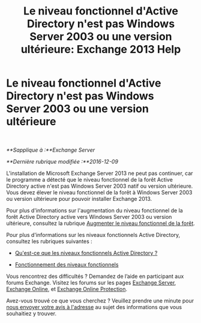 ﻿---
title: "Le niveau fonctionnel d'Active Directory n'est pas Windows Server 2003 ou une version ultérieure: Exchange 2013 Help"
TOCTitle: Le niveau fonctionnel d'Active Directory n'est pas Windows Server 2003 ou une version ultérieure
ms:assetid: 45f45976-62ac-4b6c-889a-ebd449402009
ms:mtpsurl: https://technet.microsoft.com/fr-fr/library/ms.exch.setupreadiness.forestlevelnotwin2003native(v=EXCHG.150)
ms:contentKeyID: 50478006
ms.date: 04/24/2018
mtps_version: v=EXCHG.150
ms.translationtype: HT
---

# Le niveau fonctionnel d'Active Directory n'est pas Windows Server 2003 ou une version ultérieure

 

_**Sapplique à :**Exchange Server_

_**Dernière rubrique modifiée :**2016-12-09_

L'installation de Microsoft Exchange Server 2013 ne peut pas continuer, car le programme a détecté que le niveau fonctionnel de la forêt Active Directory active n'est pas Windows Server 2003 natif ou version ultérieure. Vous devez élever le niveau fonctionnel de la forêt à Windows Server 2003 ou version ultérieure pour pouvoir installer Exchange 2013.

Pour plus d'informations sur l'augmentation du niveau fonctionnel de la forêt Active Directory active vers Windows Server 2003 ou version ultérieure, consultez la rubrique [Augmenter le niveau fonctionnel de la forêt](https://go.microsoft.com/fwlink/p/?linkid=294831).

Pour plus d'informations sur les niveaux fonctionnels Active Directory, consultez les rubriques suivantes :

  - [Qu'est-ce que les niveaux fonctionnels Active Directory ?](https://go.microsoft.com/fwlink/p/?linkid=294832)

  - [Fonctionnement des niveaux fonctionnels](https://go.microsoft.com/fwlink/p/?linkid=294833)

Vous rencontrez des difficultés ? Demandez de l’aide en participant aux forums Exchange. Visitez les forums sur les pages [Exchange Server](https://go.microsoft.com/fwlink/p/?linkid=60612), [Exchange Online](https://go.microsoft.com/fwlink/p/?linkid=267542), et [Exchange Online Protection](https://go.microsoft.com/fwlink/p/?linkid=285351).

Avez-vous trouvé ce que vous cherchez ? Veuillez prendre une minute pour [nous envoyer votre avis à l'adresse](mailto:exsetuphelpfeedback@microsoft.com?subject=exchange%202013%20setup%20help%20feedback) au sujet des informations que vous souhaitiez y trouver.

